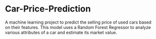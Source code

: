 # Car-Price-Prediction
A machine learning project to predict the selling price of used cars based on their features. This model uses a Random Forest Regressor to analyze various attributes of a car and estimate its market value.
